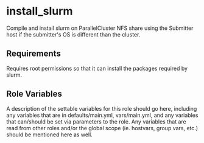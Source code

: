 install_slurm
=========

Compile and install slurm on ParallelCluster NFS share using the Submitter host if the submitter's OS is different than the cluster.

Requirements
------------

Requires root permissions so that it can install the packages required by slurm.

Role Variables
--------------

A description of the settable variables for this role should go here, including any variables that are in defaults/main.yml, vars/main.yml, and any variables that can/should be set via parameters to the role. Any variables that are read from other roles and/or the global scope (ie. hostvars, group vars, etc.) should be mentioned here as well.
